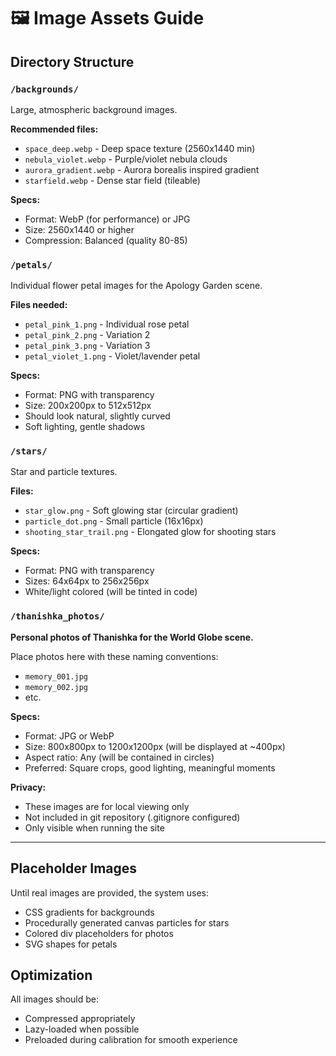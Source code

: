 # 🖼️ Image Assets Guide

## Directory Structure

### `/backgrounds/`
Large, atmospheric background images.

**Recommended files:**
- `space_deep.webp` - Deep space texture (2560x1440 min)
- `nebula_violet.webp` - Purple/violet nebula clouds
- `aurora_gradient.webp` - Aurora borealis inspired gradient
- `starfield.webp` - Dense star field (tileable)

**Specs:**
- Format: WebP (for performance) or JPG
- Size: 2560x1440 or higher
- Compression: Balanced (quality 80-85)

### `/petals/`
Individual flower petal images for the Apology Garden scene.

**Files needed:**
- `petal_pink_1.png` - Individual rose petal
- `petal_pink_2.png` - Variation 2
- `petal_pink_3.png` - Variation 3
- `petal_violet_1.png` - Violet/lavender petal

**Specs:**
- Format: PNG with transparency
- Size: 200x200px to 512x512px
- Should look natural, slightly curved
- Soft lighting, gentle shadows

### `/stars/`
Star and particle textures.

**Files:**
- `star_glow.png` - Soft glowing star (circular gradient)
- `particle_dot.png` - Small particle (16x16px)
- `shooting_star_trail.png` - Elongated glow for shooting stars

**Specs:**
- Format: PNG with transparency
- Sizes: 64x64px to 256x256px
- White/light colored (will be tinted in code)

### `/thanishka_photos/`
**Personal photos of Thanishka for the World Globe scene.**

Place photos here with these naming conventions:
- `memory_001.jpg`
- `memory_002.jpg`
- etc.

**Specs:**
- Format: JPG or WebP
- Size: 800x800px to 1200x1200px (will be displayed at ~400px)
- Aspect ratio: Any (will be contained in circles)
- Preferred: Square crops, good lighting, meaningful moments

**Privacy:**
- These images are for local viewing only
- Not included in git repository (.gitignore configured)
- Only visible when running the site

---

## Placeholder Images

Until real images are provided, the system uses:
- CSS gradients for backgrounds
- Procedurally generated canvas particles for stars
- Colored div placeholders for photos
- SVG shapes for petals

## Optimization

All images should be:
- Compressed appropriately
- Lazy-loaded when possible
- Preloaded during calibration for smooth experience
